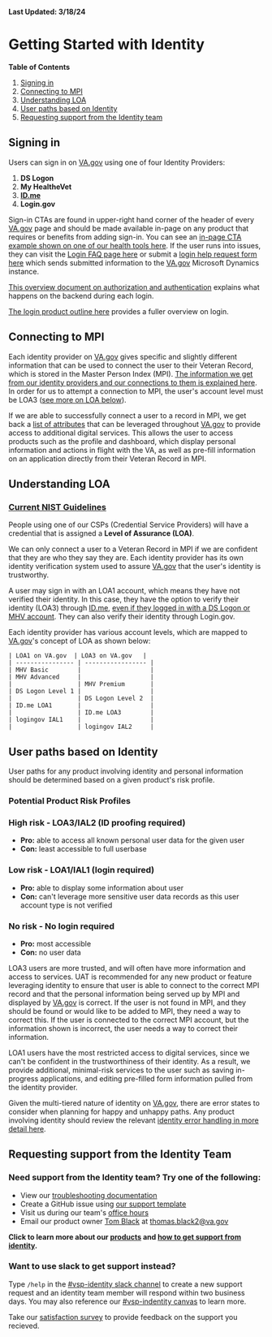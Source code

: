 **Last Updated: 3/18/24**

# Getting Started with Identity

**Table of Contents**

1. [Signing in](#signing-in)
2. [Connecting to MPI](#connecting-to-mpi)
3. [Understanding LOA](#understanding-loa)
4. [User paths based on Identity](#user-paths-based-on-identity)
5. [Requesting support from the Identity team](#requesting-support-from-the-identity-team)

## Signing in

Users can sign in on [VA.gov](http://va.gov/) using one of four Identity Providers:

1. **DS Logon**
2. **My HealtheVet**
3. **[ID.me](http://id.me/)**
4. **Login.gov**

Sign-in CTAs are found in upper-right hand corner of the header of every [VA.gov](http://va.gov/) page and should be made available in-page on any product that requires or benefits from adding sign-in. You can see an [in-page CTA example shown on one of our health tools here](https://staging.va.gov/health-care/refill-track-prescriptions/). If the user runs into issues, they can visit the [Login FAQ page here](https://staging.va.gov/sign-in-faq/) or submit a [login help request form here](https://www.accesstocare.va.gov/sign-in-help) which sends submitted information to the [VA.gov](http://va.gov/) Microsoft Dynamics instance.

[This overview document on authorization and authentication](https://github.com/department-of-veterans-affairs/va.gov-team/blob/master/products/identity/Products/login/reference-documents/auth/authentication-and-authorization.md) explains what happens on the backend during each login.

[The login product outline here](https://github.com/department-of-veterans-affairs/va.gov-team/tree/master/products/identity/Products/login) provides a fuller overview on login.

## Connecting to MPI

Each identity provider on [VA.gov](http://va.gov/) gives specific and slightly different information that can be used to connect the user to their Veteran Record, which is stored in the Master Person Index (MPI). [The information we get from our identity providers and our connections to them is explained here](https://github.com/department-of-veterans-affairs/va.gov-team/blob/master/products/identity/Products/login/ssoe/ssoe_saml_response_attributes.md). In order for us to attempt a connection to MPI, the user's account level must be LOA3 ([see more on LOA below](notion://www.notion.so/7964973d4088479f9446144b68bbd4aa#Understanding-LOA)).

If we are able to successfully connect a user to a record in MPI, we get back a [list of attributes](notion://www.notion.so/7964973d4088479f9446144b68bbd4aa) that can be leveraged throughout [VA.gov](http://va.gov/) to provide access to additional digital services. This allows the user to access products such as the profile and dashboard, which display personal information and actions in flight with the VA, as well as pre-fill information on an application directly from their Veteran Record in MPI.

## Understanding LOA

### [Current NIST Guidelines](https://nvlpubs.nist.gov/nistpubs/SpecialPublications/NIST.SP.800-63a.pdf)

People using one of our CSPs (Credential Service Providers) will have a credential that is assigned a **Level of Assurance (LOA)**.

We can only connect a user to a Veteran Record in MPI if we are confident that they are who they say they are. Each identity provider has its own identity verification system used to assure [VA.gov](http://va.gov/) that the user's identity is trustworthy.

A user may sign in with an LOA1 account, which means they have not verified their identity. In this case, they have the option to verify their identity (LOA3) through [ID.me](http://id.me/), [even if they logged in with a DS Logon or MHV account](https://github.com/department-of-veterans-affairs/va.gov-team/blob/master/products/identity/Products/login/idme/idv-flow-updated-20170821.pdf). They can also verify their identity through Login.gov.

Each identity provider has various account levels, which are mapped to [VA.gov](http://va.gov/)'s concept of LOA as shown below:

```
| LOA1 on VA.gov  | LOA3 on VA.gov   |
| ---------------- | ----------------- |
| MHV Basic        |                   |
| MHV Advanced     |                   |
|                  | MHV Premium       |
| DS Logon Level 1 |                   |
|                  | DS Logon Level 2  |
| ID.me LOA1       |                   |
|                  | ID.me LOA3        |
| logingov IAL1    |                   |
|                  | logingov IAL2     |
```

## User paths based on Identity

User paths for any product involving identity and personal information should be determined based on a given product's risk profile.

### Potential Product Risk Profiles

### High risk - LOA3/IAL2 (ID proofing required)

- **Pro:** able to access all known personal user data for the given user
- **Con:** least accessible to full userbase

### Low risk - LOA1/IAL1 (login required)

- **Pro:** able to display some information about user
- **Con:** can't leverage more sensitive user data records as this user account type is not verified

### No risk - No login required

- **Pro:** most accessible
- **Con:** no user data

LOA3 users are more trusted, and will often have more information and access to services. UAT is recommended for any new product or feature leveraging identity to ensure that user is able to connect to the correct MPI record and that the personal information being served up by MPI and displayed by [VA.gov](http://va.gov/) is correct. If the user is not found in MPI, and they should be found or would like to be added to MPI, they need a way to correct this. If the user is connected to the correct MPI account, but the information shown is incorrect, the user needs a way to correct their information.

LOA1 users have the most restricted access to digital services, since we can't be confident in the trustworthiness of their identity. As a result, we provide additional, minimal-risk services to the user such as saving in-progress applications, and editing pre-filled form information pulled from the identity provider.

Given the multi-tiered nature of identity on [VA.gov](http://va.gov/), there are error states to consider when planning for happy and unhappy paths. Any product involving identity should review the relevant [identity error handling in more detail here](https://github.com/department-of-veterans-affairs/va.gov-team/blob/master/products/identity/Products/login/error-messages/sign-in-error-handling.md).

## Requesting support from the Identity Team

### Need support from the Identity team? Try one of the following:
- View our [troubleshooting documentation](https://github.com/department-of-veterans-affairs/va.gov-team/blob/master/products/identity/Troubleshooting_logging/troubleshooting_signin.md)
- Create a GitHub issue using [our support template](https://github.com/department-of-veterans-affairs/identity-slackbot/issues/new?assignees=&labels=identity-slackbot%2C+identity-support%2C+OCTO-identity&projects=&template=identity-team-support-issue.md&title=)
- Visit us during our team's [office hours](https://github.com/department-of-veterans-affairs/va.gov-team/tree/master/products/identity/Products/Sign-In%20Service/Support)
- Email our product owner [Tom Black](https://dsva.slack.com/team/U04M9MH4LBW) at [thomas.black2@va.gov](thomas.black2@va.gov)

**Click to learn more about our [products](https://github.com/department-of-veterans-affairs/va.gov-team/tree/master/products/identity/Products) and [how to get support from identity](https://github.com/department-of-veterans-affairs/va.gov-team/blob/master/products/identity/Support%20Documents/requesting-support-from-Identity.md).**

### Want to use slack to get support instead?
Type ```/help``` in the [#vsp-identity slack channel](https://dsva.slack.com/archives/CSFV4QTKN) to create a new support request and an identity team member will respond within two business days. You may also reference our [#vsp-indentity canvas](https://dsva.slack.com/archives/CSFV4QTKN) to learn more.

Take our [satisfaction survey](https://dj540s05.optimalworkshop.com/questions/52low0ey) to provide feedback on the support you recieved.
